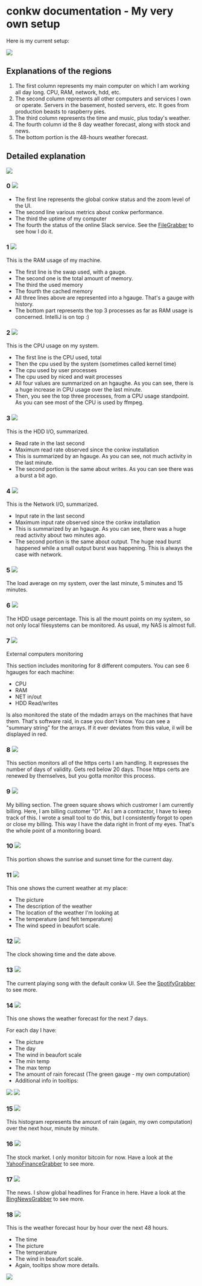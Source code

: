 # conkw documentation - My very own setup

Here is my current setup:

![](https://pieroxy.net/conkw/screenshots-doc/conkw_setup_raw.png?)

## Explanations of the regions

1. The first column represents my main computer on which I am working all day long. CPU, RAM, network, hdd, etc.
2. The second column represents all other computers and services I own or operate. Servers in the basement, hosted servers, etc. It goes from production beasts to raspberry pies.
3. The third column represents the time and music, plus today's weather.
4. The fourth column id the 8 day weather forecast, along with stock and news.
5. The bottom portion is the 48-hours weather forecast.

## Detailed explanation

![](https://pieroxy.net/conkw/screenshots-doc/conkw_setup_numbered.png?)

### 0 ![](https://pieroxy.net/conkw/screenshots-doc/conkw_setup_topleft.png)
* The first line represents the global conkw status and the zoom level of the UI.
* The second line various metrics about conkw performance.
* The third the uptime of my computer
* The fourth the status of the online Slack service. See the [FileGrabber](GRABBER_FILE.md) to see how I do it.



### 1 ![](https://pieroxy.net/conkw/screenshots-doc/conkw_setup_mem.png?)

This is the RAM usage of my machine. 

* The first line is the swap used, with a gauge.
* The second one is the total amount of memory.
* The third the used memory
* The fourth the cached memory
* All three lines above are represented into a hgauge. That's a gauge with history.
* The bottom part represents the top 3 processes as far as RAM usage is concerned. IntelliJ is on top :)

### 2 ![](https://pieroxy.net/conkw/screenshots-doc/conkw_setup_cpu.png)
This is the CPU usage on my system.

* The first line is the CPU used, total
* Then the cpu used by the system (sometimes called kernel time)
* The cpu used by user processes
* The cpu used by niced and wait processes
* All four values are summarized on an hgaughe. As you can see, there is a huge increase in CPU usage over the last minute.
* Then, you see the top three processes, from a CPU usage standpoint. As you can see most of the CPU is used by ffmpeg.

### 3 ![](https://pieroxy.net/conkw/screenshots-doc/conkw_setup_hddio.png)
This is the HDD I/O, summarized.

* Read rate in the last second
* Maximum read rate observed since the conkw installation
* This is summarized by an hgauge. As you can see, not much activity in the last minute.
* The second portion is the same about writes. As you can see there was a burst a bit ago.

### 4 ![](https://pieroxy.net/conkw/screenshots-doc/conkw_setup_netio.png)
This is the Network I/O, summarized.

* Input rate in the last second
* Maximum input rate observed since the conkw installation
* This is summarized by an hgauge. As you can see, there was a huge read activity about two minutes ago.
* The second portion is the same about output. The huge read burst happened while a small output burst was happening. This is always the case with network.

### 5 ![](https://pieroxy.net/conkw/screenshots-doc/conkw_setup_load.png)
The load average on my system, over the last minute, 5 minutes and 15 minutes.


### 6 ![](https://pieroxy.net/conkw/screenshots-doc/conkw_setup_freespace.png)
The HDD usage percentage. This is all the mount points on my system, so not only local filesystems can be monitored. As usual, my NAS is almost full.

### 7 ![](https://pieroxy.net/conkw/screenshots-doc/conkw_setup_remote.png)
External computers monitoring

This section includes monitoring for 8 different computers. You can see 6 hgauges for each machine:

* CPU
* RAM
* NET in/out
* HDD Read/writes

Is also monitored the state of the mdadm arrays on the machines that have them.
That's software raid, in case you don't know. 
You can see a "summary string" for the arrays. 
If it ever deviates from this value, il will be displayed in red.

### 8 ![](https://pieroxy.net/conkw/screenshots-doc/conkw_setup_https.png?)
This section monitors all of the https certs I am handling. 
It expresses the number of days of validity. Gets red below 20 days. 
Those https certs are renewed by themselves, but you gotta monitor this process.

### 9 ![](https://pieroxy.net/conkw/screenshots-doc/conkw_setup_billing.png)
My billing section. The green square shows which custromer I am currently billing.
Here, I am billing customer "D".
As I am a contractor, I have to keep track of this. I wrote a small tool to do this,
but I consistently forgot to open or close my billing. This way I have the data right
in front of my eyes. That's the whole point of a monitoring board.

### 10 ![](https://pieroxy.net/conkw/screenshots-doc/conkw_setup_sun.png)
This portion shows the sunrise and sunset time for the current day.

### 11 ![](https://pieroxy.net/conkw/screenshots-doc/conkw_setup_weather_current.png)
This one shows the current weather at my place:

* The picture
* The description of the weather
* The location of the weather I'm looking at
* The temperature (and felt temperature)
* The wind speed in beaufort scale.

### 12 ![](https://pieroxy.net/conkw/screenshots-doc/conkw_setup_clock.png)
The clock showing time and the date above.

### 13 ![](https://pieroxy.net/conkw/screenshots-doc/conkw_setup_spotify.png)
The current playing song with the default conkw UI. 
See the [SpotifyGrabber](GRABBER_SPOTIFY.md) to see more.

### 14 ![](https://pieroxy.net/conkw/screenshots-doc/conkw_setup_weather_daily.png)
This one shows the weather forecast for the next 7 days.

For each day I have:

* The picture
* The day
* The wind in beaufort scale
* The min temp
* The max temp
* The amount of rain forecast (The green gauge - my own computation)
* Additional info in tooltips:

![](https://pieroxy.net/conkw/screenshots-doc/weather_daily_tooltip_1.png)
![](https://pieroxy.net/conkw/screenshots-doc/weather_daily_tooltip_2.png)

### 15 ![](https://pieroxy.net/conkw/screenshots-doc/conkw_setup_weather_minutely.png)
This histogram represents the amount of rain (again, my own computation) 
over the next hour, minute by minute.

### 16 ![](https://pieroxy.net/conkw/screenshots-doc/conkw_setup_stock.png)
The stock market. I only monitor bitcoin for now.
Have a look at the [YahooFinanceGrabber](GRABBER_YF.md) to see more.

### 17 ![](https://pieroxy.net/conkw/screenshots-doc/conkw_setup_news.png)
The news. I show global headlines for France in here.
Have a look at the [BingNewsGrabber](GRABBER_BN.md) to see more.

### 18 ![](https://pieroxy.net/conkw/screenshots-doc/conkw_setup_weather_hourly.png)
This is the weather forecast hour by hour over the next 48 hours.

* The time
* The picture
* The temperature
* The wind in beaufort scale.
* Again, tooltips show more details.

![](https://pieroxy.net/conkw/screenshots-doc/weather_hourly_tooltip_1.png)


